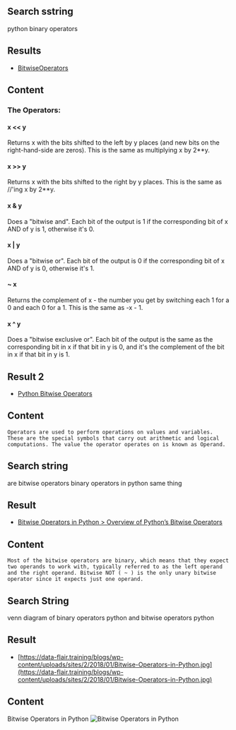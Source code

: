 ## Search sstring
python binary operators

## Results
- [BitwiseOperators](https://wiki.python.org/moin/BitwiseOperators)

## Content

### The Operators:


#### x << y
Returns x with the bits shifted to the left by y places (and new bits on the right-hand-side are zeros). This is the same as multiplying x by 2**y.
#### x >> y
Returns x with the bits shifted to the right by y places. This is the same as //'ing x by 2**y.
#### x & y
Does a "bitwise and". Each bit of the output is 1 if the corresponding bit of x AND of y is 1, otherwise it's 0.
#### x | y
Does a "bitwise or". Each bit of the output is 0 if the corresponding bit of x AND of y is 0, otherwise it's 1.
#### ~ x
Returns the complement of x - the number you get by switching each 1 for a 0 and each 0 for a 1. This is the same as -x - 1.
#### x ^ y
Does a "bitwise exclusive or". Each bit of the output is the same as the corresponding bit in x if that bit in y is 0, and it's the complement of the bit in x if that bit in y is 1.

## Result 2
- [Python Bitwise Operators](https://www.geeksforgeeks.org/python-bitwise-operators/)

## Content

```
Operators are used to perform operations on values and variables. These are the special symbols that carry out arithmetic and logical computations. The value the operator operates on is known as Operand. 
```

## Search string
are bitwise operators binary operators in python same thing

## Result
- [Bitwise Operators in Python > Overview of Python’s Bitwise Operators](https://realpython.com/python-bitwise-operators/#:~:text=Most%20of%20the%20bitwise%20operators,it%20expects%20just%20one%20operand.)

## Content

```
Most of the bitwise operators are binary, which means that they expect two operands to work with, typically referred to as the left operand and the right operand. Bitwise NOT ( ~ ) is the only unary bitwise operator since it expects just one operand.
```


## Search String
venn diagram of binary operators python and bitwise operators python

## Result
- [https://data-flair.training/blogs/wp-content/uploads/sites/2/2018/01/Bitwise-Operators-in-Python.jpg](https://data-flair.training/blogs/wp-content/uploads/sites/2/2018/01/Bitwise-Operators-in-Python.jpg)

## Content
Bitwise Operators in Python ![Bitwise Operators in Python](https://data-flair.training/blogs/wp-content/uploads/sites/2/2018/01/Bitwise-Operators-in-Python.jpg)